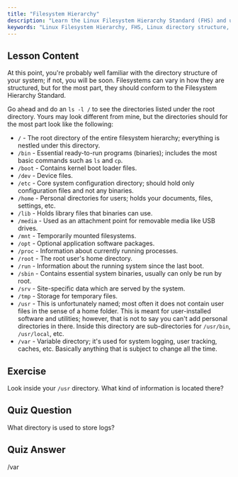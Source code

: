 ```yaml
---
title: "Filesystem Hierarchy"
description: "Learn the Linux Filesystem Hierarchy Standard (FHS) and understand key directories like /bin, /etc, and /var. Explore the Linux directory structure."
keywords: "Linux Filesystem Hierarchy, FHS, Linux directory structure, Linux commands, beginner Linux, Linux tutorial, Linux guide"
---
```


## Lesson Content

At this point, you're probably well familiar with the directory structure of your system; if not, you will be soon. Filesystems can vary in how they are structured, but for the most part, they should conform to the Filesystem Hierarchy Standard.

Go ahead and do an `ls -l /` to see the directories listed under the root directory. Yours may look different from mine, but the directories should for the most part look like the following:

- `/` - The root directory of the entire filesystem hierarchy; everything is nestled under this directory.
- `/bin` - Essential ready-to-run programs (binaries); includes the most basic commands such as `ls` and `cp`.
- `/boot` - Contains kernel boot loader files.
- `/dev` - Device files.
- `/etc` - Core system configuration directory; should hold only configuration files and not any binaries.
- `/home` - Personal directories for users; holds your documents, files, settings, etc.
- `/lib` - Holds library files that binaries can use.
- `/media` - Used as an attachment point for removable media like USB drives.
- `/mnt` - Temporarily mounted filesystems.
- `/opt` - Optional application software packages.
- `/proc` - Information about currently running processes.
- `/root` - The root user's home directory.
- `/run` - Information about the running system since the last boot.
- `/sbin` - Contains essential system binaries, usually can only be run by root.
- `/srv` - Site-specific data which are served by the system.
- `/tmp` - Storage for temporary files.
- `/usr` - This is unfortunately named; most often it does not contain user files in the sense of a home folder. This is meant for user-installed software and utilities; however, that is not to say you can't add personal directories in there. Inside this directory are sub-directories for `/usr/bin`, `/usr/local`, etc.
- `/var` - Variable directory; it's used for system logging, user tracking, caches, etc. Basically anything that is subject to change all the time.

## Exercise

Look inside your `/usr` directory. What kind of information is located there?

## Quiz Question

What directory is used to store logs?

## Quiz Answer

/var
